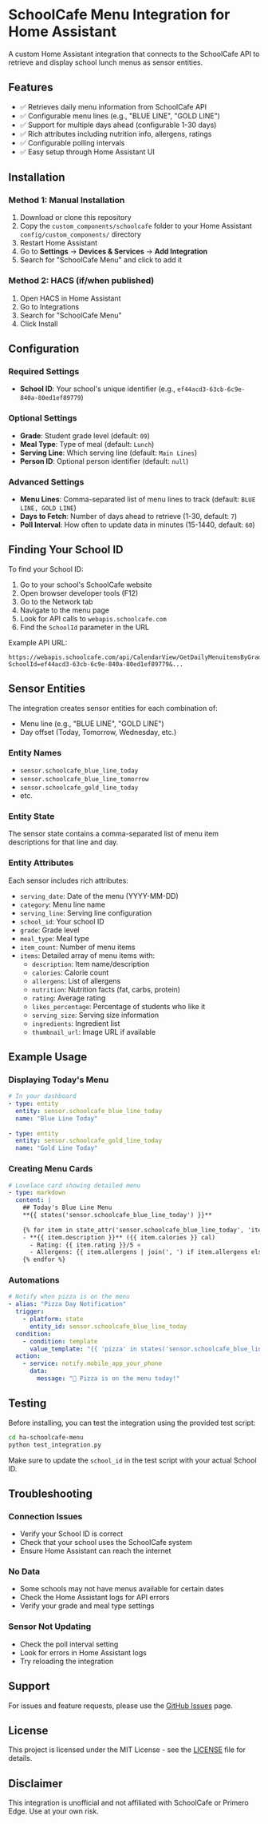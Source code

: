 # SchoolCafe Menu Integration for Home Assistant

A custom Home Assistant integration that connects to the SchoolCafe API to retrieve and display school lunch menus as sensor entities.

## Features

- ✅ Retrieves daily menu information from SchoolCafe API
- ✅ Configurable menu lines (e.g., "BLUE LINE", "GOLD LINE")
- ✅ Support for multiple days ahead (configurable 1-30 days)
- ✅ Rich attributes including nutrition info, allergens, ratings
- ✅ Configurable polling intervals
- ✅ Easy setup through Home Assistant UI

## Installation

### Method 1: Manual Installation

1. Download or clone this repository
2. Copy the `custom_components/schoolcafe` folder to your Home Assistant `config/custom_components/` directory
3. Restart Home Assistant
4. Go to **Settings** → **Devices & Services** → **Add Integration**
5. Search for "SchoolCafe Menu" and click to add it

### Method 2: HACS (if/when published)

1. Open HACS in Home Assistant
2. Go to Integrations
3. Search for "SchoolCafe Menu"
4. Click Install

## Configuration

### Required Settings

- **School ID**: Your school's unique identifier (e.g., `ef44acd3-63cb-6c9e-840a-80ed1ef89779`)

### Optional Settings

- **Grade**: Student grade level (default: `09`)
- **Meal Type**: Type of meal (default: `Lunch`)
- **Serving Line**: Which serving line (default: `Main Lines`)
- **Person ID**: Optional person identifier (default: `null`)

### Advanced Settings

- **Menu Lines**: Comma-separated list of menu lines to track (default: `BLUE LINE, GOLD LINE`)
- **Days to Fetch**: Number of days ahead to retrieve (1-30, default: `7`)
- **Poll Interval**: How often to update data in minutes (15-1440, default: `60`)

## Finding Your School ID

To find your School ID:

1. Go to your school's SchoolCafe website
2. Open browser developer tools (F12)
3. Go to the Network tab
4. Navigate to the menu page
5. Look for API calls to `webapis.schoolcafe.com`
6. Find the `SchoolId` parameter in the URL

Example API URL:
```
https://webapis.schoolcafe.com/api/CalendarView/GetDailyMenuitemsByGrade?SchoolId=ef44acd3-63cb-6c9e-840a-80ed1ef89779&...
```

## Sensor Entities

The integration creates sensor entities for each combination of:
- Menu line (e.g., "BLUE LINE", "GOLD LINE")  
- Day offset (Today, Tomorrow, Wednesday, etc.)

### Entity Names
- `sensor.schoolcafe_blue_line_today`
- `sensor.schoolcafe_blue_line_tomorrow`
- `sensor.schoolcafe_gold_line_today`
- etc.

### Entity State
The sensor state contains a comma-separated list of menu item descriptions for that line and day.

### Entity Attributes
Each sensor includes rich attributes:

- `serving_date`: Date of the menu (YYYY-MM-DD)
- `category`: Menu line name
- `serving_line`: Serving line configuration
- `school_id`: Your school ID
- `grade`: Grade level
- `meal_type`: Meal type
- `item_count`: Number of menu items
- `items`: Detailed array of menu items with:
  - `description`: Item name/description
  - `calories`: Calorie count
  - `allergens`: List of allergens
  - `nutrition`: Nutrition facts (fat, carbs, protein)
  - `rating`: Average rating
  - `likes_percentage`: Percentage of students who like it
  - `serving_size`: Serving size information
  - `ingredients`: Ingredient list
  - `thumbnail_url`: Image URL if available

## Example Usage

### Displaying Today's Menu

```yaml
# In your dashboard
- type: entity
  entity: sensor.schoolcafe_blue_line_today
  name: "Blue Line Today"
  
- type: entity  
  entity: sensor.schoolcafe_gold_line_today
  name: "Gold Line Today"
```

### Creating Menu Cards

```yaml
# Lovelace card showing detailed menu
- type: markdown
  content: |
    ## Today's Blue Line Menu
    **{{ states('sensor.schoolcafe_blue_line_today') }}**
    
    {% for item in state_attr('sensor.schoolcafe_blue_line_today', 'items') %}
    - **{{ item.description }}** ({{ item.calories }} cal)
      - Rating: {{ item.rating }}/5 ⭐
      - Allergens: {{ item.allergens | join(', ') if item.allergens else 'None' }}
    {% endfor %}
```

### Automations

```yaml
# Notify when pizza is on the menu
- alias: "Pizza Day Notification"
  trigger:
    - platform: state
      entity_id: sensor.schoolcafe_blue_line_today
  condition:
    - condition: template
      value_template: "{{ 'pizza' in states('sensor.schoolcafe_blue_line_today') | lower }}"
  action:
    - service: notify.mobile_app_your_phone
      data:
        message: "🍕 Pizza is on the menu today!"
```

## Testing

Before installing, you can test the integration using the provided test script:

```bash
cd ha-schoolcafe-menu
python test_integration.py
```

Make sure to update the `school_id` in the test script with your actual School ID.

## Troubleshooting

### Connection Issues
- Verify your School ID is correct
- Check that your school uses the SchoolCafe system
- Ensure Home Assistant can reach the internet

### No Data
- Some schools may not have menus available for certain dates
- Check the Home Assistant logs for API errors
- Verify your grade and meal type settings

### Sensor Not Updating
- Check the poll interval setting
- Look for errors in Home Assistant logs
- Try reloading the integration

## Support

For issues and feature requests, please use the [GitHub Issues](https://github.com/salmeister/ha-schoolcafe-menu/issues) page.

## License

This project is licensed under the MIT License - see the [LICENSE](LICENSE) file for details.

## Disclaimer

This integration is unofficial and not affiliated with SchoolCafe or Primero Edge. Use at your own risk.